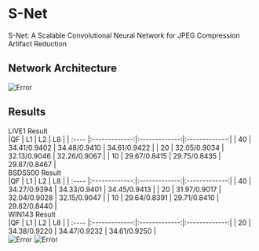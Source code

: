 # S-Net
S-Net: A Scalable Convolutional Neural Network for JPEG Compression Artifact Reduction

## Network Architecture
![Error](https://github.com/zhenngbolun/S-Net/blob/master/network.jpg)

## Results

LIVE1 Result <br>
|QF     | L1            | L2            | L8            |
| :---- |:-------------:|:-------------:|:-------------:|
| 40    | 34.41/0.9402  | 34.48/0.9410  | 34.61/0.9422  |
| 20    | 32.05/0.9034  | 32.13/0.9046  | 32.26/0.9067  |
| 10    | 29.67/0.8415  | 29.75/0.8435  | 29.87/0.8467  |
<br>
BSDS500 Result <br>
|QF     | L1            | L2            | L8            |
| :---- |:-------------:|:-------------:|:-------------:|
| 40    | 34.27/0.9394  | 34.33/0.9401  | 34.45/0.9413  |
| 20    | 31.97/0.9017  | 32.04/0.9028  | 32.15/0.9047  |
| 10    | 29.64/0.8391  | 29.71/0.8410  | 29.82/0.8440  |
<br>
WIN143 Result <br>
|QF     | L1            | L2            | L8            |
| :---- |:-------------:|:-------------:|:-------------:|
| 20    | 34.38/0.9220  | 34.47/0.9232  | 34.61/0.9250  |
<br>
![Error](https://github.com/zhenngbolun/S-Net/blob/master/result1.jpg)
![Error](https://github.com/zhenngbolun/S-Net/blob/master/result2.jpg)

